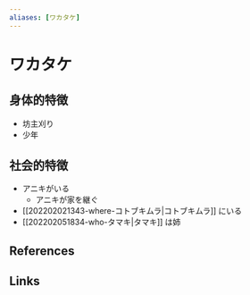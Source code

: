 ```yaml
---
aliases: [ワカタケ]
---
```

# ワカタケ

## 身体的特徴

- 坊主刈り
- 少年

## 社会的特徴

- アニキがいる
	- アニキが家を継ぐ
- [[202202021343-where-コトブキムラ|コトブキムラ]] にいる
- [[202202051834-who-タマキ|タマキ]] は姉

## References


## Links


